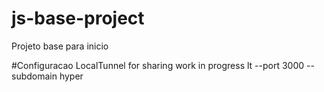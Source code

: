 # js-base-project
Projeto base para inicio

#Configuracao LocalTunnel for sharing work in progress
lt --port 3000 --subdomain hyper

